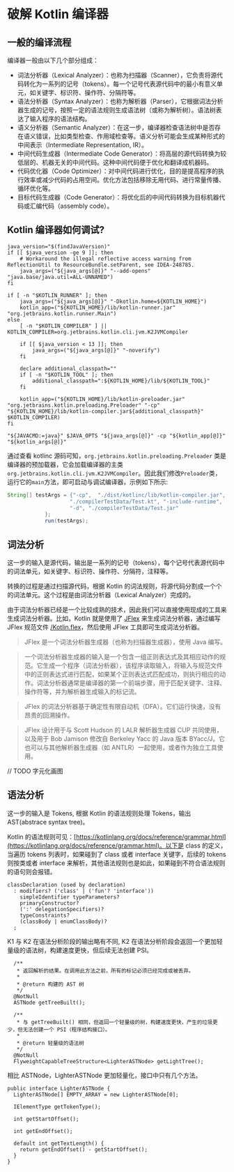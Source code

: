 # 破解 Kotlin 编译器

## 一般的编译流程
编译器一般由以下几个部分组成：

- 词法分析器（Lexical Analyzer）：也称为扫描器（Scanner），它负责将源代码转化为一系列的记号（tokens）。每一个记号代表源代码中的最小有意义单元，如关键字、标识符、操作符、分隔符等。
- 语法分析器（Syntax Analyzer）：也称为解析器（Parser），它根据词法分析器生成的记号，按照一定的语法规则生成语法树（或称为解析树）。语法树表达了输入程序的语法结构。
- 语义分析器（Semantic Analyzer）：在这一步，编译器检查语法树中是否存在语义错误，比如类型检查、作用域检查等。语义分析可能会生成某种形式的中间表示（Intermediate Representation, IR）。
- 中间代码生成器（Intermediate Code Generator）：将高层的源代码转换为较低层的、机器无关的中间代码。这种中间代码便于优化和翻译成机器码。
- 代码优化器（Code Optimizer）：对中间代码进行优化，目的是提高程序的执行效率或减少代码的占用空间。优化方法包括移除无用代码、进行常量传播、循环优化等。
- 目标代码生成器（Code Generator）：将优化后的中间代码转换为目标机器代码或汇编代码（assembly code）。

## Kotlin 编译器如何调试?
```
java_version="$(findJavaVersion)"
if [[ $java_version -ge 9 ]]; then
    # Workaround the illegal reflective access warning from ReflectionUtil to ResourceBundle.setParent, see IDEA-248785.
    java_args=("${java_args[@]}" "--add-opens" "java.base/java.util=ALL-UNNAMED")
fi

if [ -n "$KOTLIN_RUNNER" ]; then
    java_args=("${java_args[@]}" "-Dkotlin.home=${KOTLIN_HOME}")
    kotlin_app=("${KOTLIN_HOME}/lib/kotlin-runner.jar" "org.jetbrains.kotlin.runner.Main")
else
    [ -n "$KOTLIN_COMPILER" ] || KOTLIN_COMPILER=org.jetbrains.kotlin.cli.jvm.K2JVMCompiler

    if [[ $java_version < 13 ]]; then
        java_args=("${java_args[@]}" "-noverify")
    fi

    declare additional_classpath=""
    if [ -n "$KOTLIN_TOOL" ]; then
        additional_classpath=":${KOTLIN_HOME}/lib/${KOTLIN_TOOL}"
    fi

    kotlin_app=("${KOTLIN_HOME}/lib/kotlin-preloader.jar" "org.jetbrains.kotlin.preloading.Preloader" "-cp" "${KOTLIN_HOME}/lib/kotlin-compiler.jar${additional_classpath}" $KOTLIN_COMPILER)
fi

"${JAVACMD:=java}" $JAVA_OPTS "${java_args[@]}" -cp "${kotlin_app[@]}" "${kotlin_args[@]}"
```

通过查看 kotlinc 源码可知，`org.jetbrains.kotlin.preloading.Preloader` 类是编译器的预加载器，它会加载编译器的主类 `org.jetbrains.kotlin.cli.jvm.K2JVMCompiler`。因此我们修改`Preloader`类，运行它的`main`方法，即可启动与调试编译器，示例如下所示:

```java
String[] testArgs = {"-cp",  "./dist/kotlinc/lib/kotlin-compiler.jar", "org.jetbrains.kotlin.cli.jvm.K2JVMCompiler",
                    "./compilerTestData/Test.kt", "-include-runtime",
                    "-d", "./compilerTestData/Test.jar"
            };
            run(testArgs);
```

## 词法分析
这一步的输入是源代码，输出是一系列的记号（tokens），每个记号代表源代码中的词法单元，如关键字、标识符、操作符、分隔符，注释等。

转换的过程是通过扫描源代码，根据 Kotlin 的词法规则，将源代码分割成一个个的词法单元。这个过程是由词法分析器（Lexical Analyzer）完成的。

由于词法分析器已经是一个比较成熟的技术，因此我们可以直接使用现成的工具来生成词法分析器。比如，Kotlin 就是使用了 [JFlex](https://jflex.de/) 来生成词法分析器，通过编写 JFlex 规范文件 [/Kotlin.flex](https://github.com/JetBrains/kotlin/blob/5f70647879916e79704ac3dd4a3c60ff27554503/compiler/psi/src/org/jetbrains/kotlin/lexer/Kotlin.flex#L4)，然后使用 JFlex 工具即可生成词法分析器。

> JFlex 是一个词法分析器生成器（也称为扫描器生成器），使用 Java 编写。

> 一个词法分析器生成器的输入是一个包含一组正则表达式及其相应动作的规范。它生成一个程序（词法分析器），该程序读取输入，将输入与规范文件中的正则表达式进行匹配，如果某个正则表达式匹配成功，则执行相应的动作。词法分析器通常是编译器的第一个前端步骤，用于匹配关键字、注释、操作符等，并为解析器生成输入的标记流。

> JFlex 的词法分析器基于确定性有限自动机（DFA）。它们运行快速，没有昂贵的回溯操作。

> JFlex 设计用于与 Scott Hudson 的 LALR 解析器生成器 CUP 共同使用，以及用于 Bob Jamison 修改自 Berkeley Yacc 的 Java 版本 BYacc/J。它也可以与其他解析器生成器（如 ANTLR）一起使用，或者作为独立工具使用。

// TODO 字元化画图

## 语法分析
这一步的输入是 Tokens, 根据 Kotlin 的语法规则处理 Tokens，输出 AST(abstrace syntax tree)。

Kotlin 的语法规则可见：[https://kotlinlang.org/docs/reference/grammar.html](https://kotlinlang.org/docs/reference/grammar.html)。以下是 class 的定义，当遍历 tokens 列表时，如果碰到了 class 或者 interface 关键字，后续的 tokens 则按类或者 interface 来解析，其他语法规则也是如此，如果碰到不符合语法规则的语句则会报错。

```
classDeclaration (used by declaration)
  : modifiers? ('class' | ('fun'? 'interface'))
    simpleIdentifier typeParameters?
    primaryConstructor?
    (':' delegationSpecifiers)?
    typeConstraints?
    (classBody | enumClassBody)?
  ;
```

K1 与 K2 在语法分析阶段的输出略有不同, K2 在语法分析阶段会返回一个更加轻量级的语法树，构建速度更快，但后续无法创建 PSI。

```
  /**
   * 返回解析的结果。在调用此方法之前，所有的标记必须已经完成或被丢弃。
   *
   * @return 构建的 AST 树
   */
  @NotNull
  ASTNode getTreeBuilt();

  /**
   * 与 getTreeBuilt() 相同，但返回一个轻量级的树，构建速度更快，产生的垃圾更少，但无法创建一个 PSI（程序结构接口）。
   *
   * @return 轻量级的语法树
   */
  @NotNull
  FlyweightCapableTreeStructure<LighterASTNode> getLightTree();
```

相比 ASTNode，LighterASTNode 更加轻量化，接口中只有几个方法。

```
public interface LighterASTNode {
  LighterASTNode[] EMPTY_ARRAY = new LighterASTNode[0];

  IElementType getTokenType();

  int getStartOffset();

  int getEndOffset();

  default int getTextLength() {
    return getEndOffset() - getStartOffset();
  }
}
```